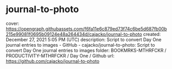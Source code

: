 # journal-to-photo

cover: https://opengraph.githubassets.com/f6fa11e6c879ed73f74c6be5d687fb00b215e99081f0695b09124e48a264434d/cajacko/journal-to-photo
created: December 27, 2021 5:05 PM (UTC)
description: Script to convert Day One journal entries to images - GitHub - cajacko/journal-to-photo: Script to convert Day One journal entries to images
folder: BOOKMRKS-MTHRFCKR / PRODUCTIVITY-MTHRFCKR / Day One / Github
url: https://github.com/cajacko/journal-to-photo
